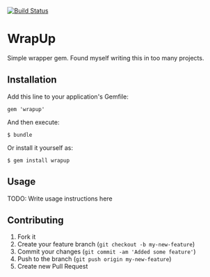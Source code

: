 [![Build Status](https://secure.travis-ci.org/JonRowe/wrapup.png)](http://travis-ci.org/JonRowe/wrapup)
# WrapUp

Simple wrapper gem. Found myself writing this in too many projects.

## Installation

Add this line to your application's Gemfile:

    gem 'wrapup'

And then execute:

    $ bundle

Or install it yourself as:

    $ gem install wrapup

## Usage

TODO: Write usage instructions here

## Contributing

1. Fork it
2. Create your feature branch (`git checkout -b my-new-feature`)
3. Commit your changes (`git commit -am 'Added some feature'`)
4. Push to the branch (`git push origin my-new-feature`)
5. Create new Pull Request
